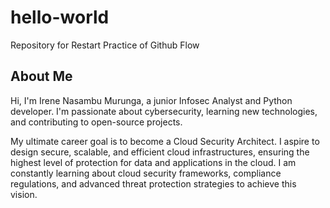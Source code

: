 # hello-world
Repository for Restart Practice of Github Flow
## About Me
Hi, I'm Irene Nasambu Murunga, a junior Infosec Analyst and Python developer. I'm passionate about cybersecurity, learning new technologies, and contributing to open-source projects.

My ultimate career goal is to become a Cloud Security Architect. I aspire to design secure, scalable, and efficient cloud infrastructures, ensuring the highest level of protection for data and applications in the cloud. I am constantly learning about cloud security frameworks, compliance regulations, and advanced threat protection strategies to achieve this vision.

